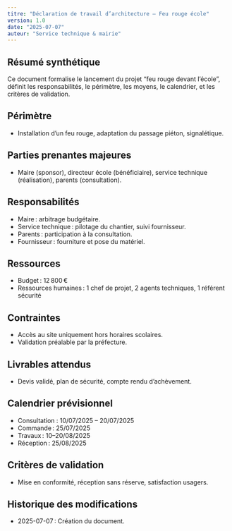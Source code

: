 ```yaml
---
titre: "Déclaration de travail d’architecture — Feu rouge école"
version: 1.0
date: "2025-07-07"
auteur: "Service technique & mairie"
---
```


## Résumé synthétique

Ce document formalise le lancement du projet “feu rouge devant l’école”, définit les responsabilités, le périmètre, les moyens, le calendrier, et les critères de validation.

## Périmètre

- Installation d’un feu rouge, adaptation du passage piéton, signalétique.

## Parties prenantes majeures

- Maire (sponsor), directeur école (bénéficiaire), service technique (réalisation), parents (consultation).

## Responsabilités

- Maire : arbitrage budgétaire.
- Service technique : pilotage du chantier, suivi fournisseur.
- Parents : participation à la consultation.
- Fournisseur : fourniture et pose du matériel.

## Ressources

- Budget : 12 800 €
- Ressources humaines : 1 chef de projet, 2 agents techniques, 1 référent sécurité

## Contraintes

- Accès au site uniquement hors horaires scolaires.
- Validation préalable par la préfecture.

## Livrables attendus

- Devis validé, plan de sécurité, compte rendu d’achèvement.

## Calendrier prévisionnel

- Consultation : 10/07/2025 – 20/07/2025
- Commande : 25/07/2025
- Travaux : 10–20/08/2025
- Réception : 25/08/2025

## Critères de validation

- Mise en conformité, réception sans réserve, satisfaction usagers.

## Historique des modifications

- 2025-07-07 : Création du document.
